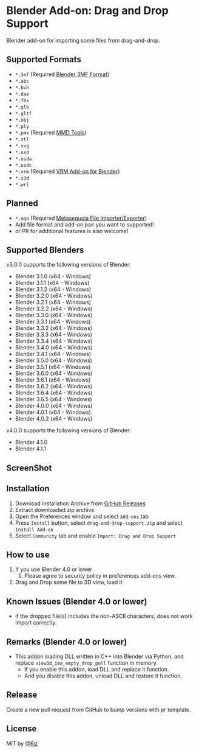 # Blender Add-on: Drag and Drop Support

Blender add-on for importing some files from drag-and-drop.

## Supported Formats

- `*.3mf` (Required [Blender 3MF Format](https://github.com/Ghostkeeper/Blender3mfFormat))
- `*.abc`
- `*.bvh`
- `*.dae`
- `*.fbx`
- `*.glb`
- `*.gltf`
- `*.obj`
- `*.ply`
- `*.pmx` (Required [MMD Tools](https://github.com/UuuNyaa/blender_mmd_tools))
- `*.stl`
- `*.svg`
- `*.usd`
- `*.usda`
- `*.usdc`
- `*.vrm` (Required [VRM Add-on for Blender](https://github.com/saturday06/VRM-Addon-for-Blender))
- `*.x3d`
- `*.wrl`

## Planned

- `*.mqo` (Required [Metasequoia File Importer/Exporter](https://github.com/nutti/blender-mqo))
- Add file format and add-on pair you want to supported!
- or PR for additional features is also welcome!

## Supported Blenders

v3.0.0 supports the following versions of Blender:

- Blender 3.1.0 (x64 - Windows)
- Blender 3.1.1 (x64 - Windows)
- Blender 3.1.2 (x64 - Windows)
- Blender 3.2.0 (x64 - Windows)
- Blender 3.2.1 (x64 - Windows)
- Blender 3.2.2 (x64 - Windows)
- Blender 3.3.0 (x64 - Windows)
- Blender 3.3.1 (x64 - Windows)
- Blender 3.3.2 (x64 - Windows)
- Blender 3.3.3 (x64 - Windows)
- Blender 3.3.4 (x64 - Windows)
- Blender 3.4.0 (x64 - Windows)
- Blender 3.4.1 (x64 - Windows)
- Blender 3.5.0 (x64 - Windows)
- Blender 3.5.1 (x64 - Windows)
- Blender 3.6.0 (x64 - Windows)
- Blender 3.6.1 (x64 - Windows)
- Blender 3.6.2 (x64 - Windows)
- Blender 3.6.4 (x64 - Windows)
- Blender 3.6.5 (x64 - Windows)
- Blender 4.0.0 (x64 - Windows)
- Blender 4.0.1 (x64 - Windows)
- Blender 4.0.2 (x64 - Windows)

v4.0.0 supports the following versions of Blender:

- Blender 4.1.0
- Blender 4.1.1

## ScreenShot

## Installation

1. Download Installation Archive from [GitHub Releases](https://github.com/mika-f/blender-drag-and-drop/releases/latest)
2. Extract downloaded zip archive
3. Open the Preferences window and select `Add-ons` tab
4. Press `Install` button, select `drag-and-drop-support.zip` and select `Install Add-on`
5. Select `Community` tab and enable `Import: Drag and Drop Support`

## How to use

1. If you use Blender 4.0 or lower
   1. Please agree to security policy in preferences add-ons view.
2. Drag and Drop some file to 3D view, load it

## Known Issues (Blender 4.0 or lower)

- if the dropped file(s) includes the non-ASCII characters, does not work import correctly.

## Remarks (Blender 4.0 or lower)

- This addon loading DLL written in C++ into Blender via Python, and replace `view3d_ima_empty_drop_poll` function in memory.
  - If you enable this addon, load DLL and replace it function.
  - And you disable this addon, unload DLL and restore it function.

## Release

Create a new pull request from GitHub to bump versions with pr template.

## License

MIT by [@6jz](https://twitter.com/6jz)
